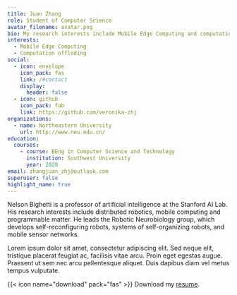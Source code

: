 ```yaml
---
title: Juan Zhang
role: Student of Computer Science
avatar_filename: avatar.png
bio: My research interests include Mobile Edge Computing and computation offloding.
interests:
  - Mobile Edge Computing
  - Computation offloding
social:
  - icon: envelope
    icon_pack: fas
    link: /#contact
    display:
      header: false
  - icon: github
    icon_pack: fab
    link: https://github.com/veronika-zhj
organizations:
  - name: Northeastern University
    url: http://www.neu.edu.cn/
education:
  courses:
    - course: BEng in Computer Science and Technology
      institution: Southwest University
      year: 2020
email: zhangjuan_zhj@outlook.com
superuser: false
highlight_name: true
---
```


Nelson Bighetti is a professor of artificial intelligence at the Stanford AI Lab. His research interests include distributed robotics, mobile computing and programmable matter. He leads the Robotic Neurobiology group, which develops self-reconfiguring robots, systems of self-organizing robots, and mobile sensor networks.

Lorem ipsum dolor sit amet, consectetur adipiscing elit. Sed neque elit, tristique placerat feugiat ac, facilisis vitae arcu. Proin eget egestas augue. Praesent ut sem nec arcu pellentesque aliquet. Duis dapibus diam vel metus tempus vulputate.

{{< icon name="download" pack="fas" >}} Download my [resume](https://neu-zhangjuan-1246.netlify.app/uploads/demo_resume.pdf).
